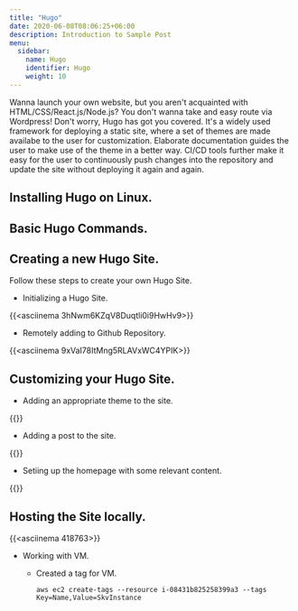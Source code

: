 ```yaml
---
title: "Hugo"
date: 2020-06-08T08:06:25+06:00
description: Introduction to Sample Post
menu:
  sidebar:
    name: Hugo
    identifier: Hugo
    weight: 10
---
```


Wanna launch your own website, but you aren't acquainted with HTML/CSS/React.js/Node.js? You don't wanna take and easy route via Wordpress! Don't worry, Hugo has got you covered. It's a widely used framework for deploying a static site, where a set of themes are made availabe to the user for customization. Elaborate documentation guides the user to make use of the theme in a better way. CI/CD tools further make it easy for the user to continuously push changes into the repository and update the site without deploying it again and again.

## Installing Hugo on Linux.

## Basic Hugo Commands.

## Creating a new Hugo Site.

Follow these steps to create your own Hugo Site.

- Initializing a Hugo Site.

{{<asciinema 3hNwm6KZqV8Duqtli0i9HwHv9>}}

- Remotely adding to Github Repository.

{{<asciinema 9xVaI78ItMng5RLAVxWC4YPIK>}}

## Customizing your Hugo Site.

- Adding an appropriate theme to the site.

{{<asciinema lzTv87ZZK3lBiXLmf2Y9fb5og>}}

- Adding a post to the site.

{{<asciinema S7O4pFNNbILFpk9FPv4Asr3cp>}}
  
- Setiing up the homepage with some relevant content.

{{<asciinema P5ojQAdJKfVwp0AUd07C6Stgs>}}

## Hosting the Site locally.

{{<asciinema 418763>}}

- Working with VM.
 
  - Created a tag for VM.
    ```
    aws ec2 create-tags --resource i-08431b825258399a3 --tags Key=Name,Value=SkvInstance
    
    ```
